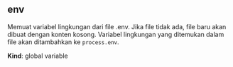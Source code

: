 <a name="env"></a>

## env

Memuat variabel lingkungan dari file .env.
Jika file tidak ada, file baru akan dibuat dengan konten kosong.
Variabel lingkungan yang ditemukan dalam file akan ditambahkan ke `process.env`.

**Kind**: global variable
